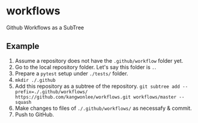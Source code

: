 # workflows

Github Workflows as a SubTree

## Example

1. Assume a repository does not have the `.github/workflow` folder yet.
1. Go to the local repository folder. Let's say this folder is `.`.
1. Prepare a `pytest` setup under `./tests/` folder.
1. `mkdir ./.github`
1. Add this repository as a subtree of the repository.
    `git subtree add --prefix=./.github/workflows/ https://github.com/kangwonlee/workflows.git workflows/master --squash`
1. Make changes to files of `./.github/workflows/` as necessafy & commit.
1. Push to GitHub.

